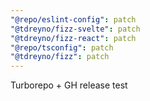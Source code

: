 ```yaml
---
"@repo/eslint-config": patch
"@tdreyno/fizz-svelte": patch
"@tdreyno/fizz-react": patch
"@repo/tsconfig": patch
"@tdreyno/fizz": patch
---
```


Turborepo + GH release test
